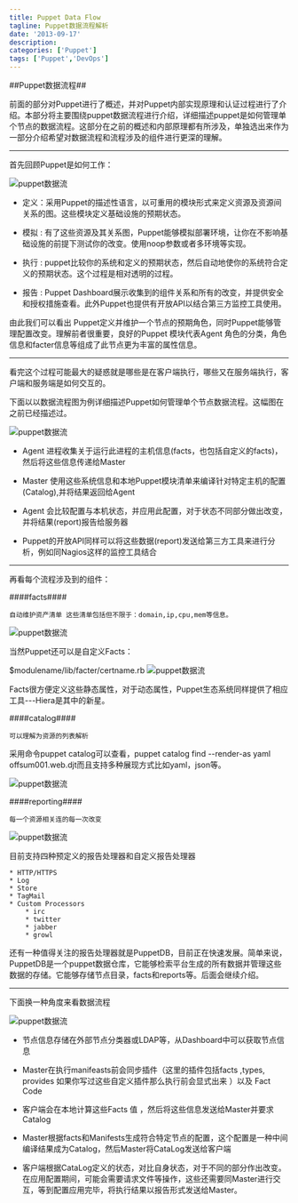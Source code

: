 ```yaml
---
title: Puppet Data Flow
tagline: Puppet数据流程解析
date: '2013-09-17'
description:
categories: ['Puppet']
tags: ['Puppet','DevOps']
---
```


##Puppet数据流程##

前面的部分对Puppet进行了概述，并对Puppet内部实现原理和认证过程进行了介绍。本部分将主要围绕puppet数据流程进行介绍，详细描述puppet是如何管理单个节点的数据流程。这部分在之前的概述和内部原理都有所涉及，单独选出来作为一部分介绍希望对数据流程和流程涉及的组件进行更深的理解。

***

首先回顾Puppet是如何工作：

![puppet数据流]({{urls.media}}/puppet/internals.png)

+ 定义：采用Puppet的描述性语言，以可重用的模块形式来定义资源及资源间关系的图。这些模块定义基础设施的预期状态。

+ 模拟 : 有了这些资源及其关系图，Puppet能够模拟部署环境，让你在不影响基础设施的前提下测试你的改变。使用noop参数或者多环境等实现。

+ 执行 : puppet比较你的系统和定义的预期状态，然后自动地使你的系统符合定义的预期状态。这个过程是相对透明的过程。

+ 报告 : Puppet Dashboard展示收集到的组件关系和所有的改变，并提供安全和授权措施查看。此外Puppet也提供有开放API以结合第三方监控工具使用。


由此我们可以看出 Puppet定义并维护一个节点的预期角色，同时Puppet能够管理配置改变。理解前者很重要，良好的Puppet 模块代表Agent 角色的分类，角色信息和facter信息等组成了此节点更为丰富的属性信息。

***

看完这个过程可能最大的疑惑就是哪些是在客户端执行，哪些又在服务端执行，客户端和服务端是如何交互的。

下面以以数据流程图为例详细描述Puppet如何管理单个节点数据流程。这幅图在之前已经描述过。

![puppet数据流]({{urls.media}}/puppet/dataflow.png)

+ Agent 进程收集关于运行此进程的主机信息(facts，也包括自定义的facts)，然后将这些信息传递给Master

+ Master 使用这些系统信息和本地Puppet模块清单来编译针对特定主机的配置(Catalog),并将结果返回给Agent

+ Agent 会比较配置与本机状态，并应用此配置，对于状态不同部分做出改变，并将结果(report)报告给服务器

+ Puppet的开放API同样可以将这些数据(report)发送给第三方工具来进行分析，例如同Nagios这样的监控工具结合


***

再看每个流程涉及到的组件：

####facts####

    自动维护资产清单 这些清单包括但不限于：domain,ip,cpu,mem等信息。

![puppet数据流]({{urls.media}}/puppet/facts.png)

当然Puppet还可以是自定义Facts：

$modulename/lib/facter/certname.rb
![puppet数据流]({{urls.media}}/puppet/fact-custom.png)

Facts很方便定义这些静态属性，对于动态属性，Puppet生态系统同样提供了相应工具---Hiera是其中的新星。


####catalog####

    可以理解为资源的列表解析

采用命令puppet catalog可以查看，puppet catalog find --render-as yaml offsum001.web.djt而且支持多种展现方式比如yaml，json等。

![puppet数据流]({{urls.media}}/puppet/catalog.png)

####reporting####

    每一个资源相关连的每一次改变

![puppet数据流]({{urls.media}}/puppet/reporting.png)

目前支持四种预定义的报告处理器和自定义报告处理器

    * HTTP/HTTPS
    * Log
    * Store
    * TagMail
    * Custom Processors
        * irc
        * twitter
        * jabber
        * growl 

还有一种值得关注的报告处理器就是PuppetDB，目前正在快速发展。简单来说，PuppetDB是一个puppet数据仓库，它能够检索平台生成的所有数据并管理这些数据的存储。它能够存储节点目录，facts和reports等。后面会继续介绍。

***

下面换一种角度来看数据流程

![puppet数据流]({{urls.media}}/puppet/data-flow-technical.png)

+ 节点信息存储在外部节点分类器或LDAP等，从Dashboard中可以获取节点信息

+ Master在执行manifeasts前会同步插件（这里的插件包括facts ,types, provides 如果你写过这些自定义插件那么执行前会显式出来 ）以及 Fact Code

+ 客户端会在本地计算这些Facts 值 ，然后将这些信息发送给Master并要求Catalog

+ Master根据facts和Manifests生成符合特定节点的配置，这个配置是一种中间编译结果成为Catalog，然后Master将CataLog发送给客户端

+ 客户端根据CataLog定义的状态，对比自身状态，对于不同的部分作出改变。在应用配置期间，可能会需要请求文件等操作，这些还需要同Master进行交互，等到配置应用完毕，将执行结果以报告形式发送给Master。
